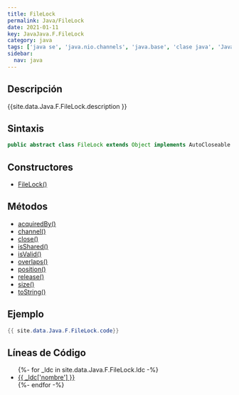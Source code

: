 ```yaml
---
title: FileLock
permalink: Java/FileLock
date: 2021-01-11
key: JavaJava.F.FileLock
category: java
tags: ['java se', 'java.nio.channels', 'java.base', 'clase java', 'Java 1.4']
sidebar: 
  nav: java
---
```


## Descripción
{{site.data.Java.F.FileLock.description }}

## Sintaxis
~~~java
public abstract class FileLock extends Object implements AutoCloseable
~~~

## Constructores
* [FileLock()](/Java/FileLock/FileLock/)

## Métodos
* [acquiredBy()](/Java/FileLock/acquiredBy)
* [channel()](/Java/FileLock/channel)
* [close()](/Java/FileLock/close)
* [isShared()](/Java/FileLock/isShared)
* [isValid()](/Java/FileLock/isValid)
* [overlaps()](/Java/FileLock/overlaps)
* [position()](/Java/FileLock/position)
* [release()](/Java/FileLock/release)
* [size()](/Java/FileLock/size)
* [toString()](/Java/FileLock/toString)

## Ejemplo
~~~java
{{ site.data.Java.F.FileLock.code}}
~~~

## Líneas de Código
<ul>
{%- for _ldc in site.data.Java.F.FileLock.ldc -%}
   <li>
       <a href="{{_ldc['url'] }}">{{ _ldc['nombre'] }}</a>
   </li>
{%- endfor -%}
</ul>
